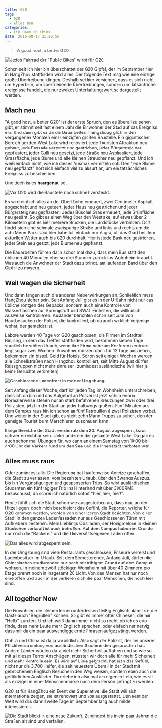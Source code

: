 ```yaml
---
title: G20
tags:
  - G20
  - Alles neu
categories:
  - Ein Baum in China
date: 2016-08-17 21:20:50
---
```



> A good host, a better G20

![Jedes Fahrrad der "Public Bikes" wirbt für G20.](/images/china/G20/rad.JPG)

Schon seit ich hier bin überschattet der G20 Gipfel, der im September hier in HangZhou stattfinden wird alles. Der folgende Text mag wie eine einzige große Übertreibung klingen. Deshalb sei hier versichert, dass es sich nicht um Hyperbeln, um übertriebende Übertreibungen, sondern um tatsächliche ereignisse handelt, die nur zwekcs Unterhaltungswert so dargestellt werden.

<!-- more -->

## Mach neu

"A good host, a better G20" ist der erste Spruch, den es überall zu sehen gibt, er stimmt seit fast einem Jahr die Einwohner der Stad auf das Ereigniss ein. Und dann gibt es da die Bauarbeiten. Hangzhoug glich in den vergangenen Monaten einer einzigfen großen Baustelle. Ein gigantischer Bereich um den West Lake wird renoviert, jede Touristen Attraktion neu gebaut, jede Fassade verputzt und gestrichen, jeder Bürgersteig neu gepflastert, jeder Gulli neu gesetzt, jede Straße neu Asphasliert, jede Grassfläche, jede Blume und alle kleinen Streucher neu gepflanzt. Und ich weiß einfach nicht, wie ich dieses Ausmaß vermitteln soll. Den "jede Blume neu gepflanzt" hört sich einfach viel zu absurt an, um ein tatsächliches Ereigniss zu beschreiben.

Und doch ist es **haargenau** so.

![Vor G20 wird die Baustelle noch schnell versteckt.](/images/china/G20/Baustellen.jpg)

Es wird einfach alles an der Oberfläche erneuert, zwei Centimeter Asphalt abgeschabt und neu geteert, jedes Haus neu gestrichen und jeder Bürgersteig neu gepflastert. Jedes Büschel Gras erneuert, jede Grünfläche neu gesäht. So gibt es einen Weg über den Westlake, auf etwas über 2 Kilometern gibt es hier mehrere Brücken, die Landstücke verbinden. Dort findet sich eine schmale zweispurige Straße und links und rechts um die acht Meter Park. Und hier habe ich einfach nur Angst, ob das Grad bei dem aktuellen Wetter auch bis G20 durchhält. Hier ist jede Bank neu gestrichen, jeder Stein neu gestzt, jede Blume neu gepflanzt.

Die Bauarbeiten führen dann schon mal dazu, dass mein Bus statt den üblichen 40 Minnuten eher so drei Stunden zurück ins Wohnheim braucht. Was auch die Anwohner der Stadt dazu bringt, am laufenden Band über den Gipfel zu mosern.

## Weil wegen die Sicherheit

Und dann fangen auch die anderen Nebenwirkungen an. Schließlich muss HangZhou sicher sein. Seit Anfang Juli gibt es in der U-Bahn nicht nur das übliche röntgen des Gepäcks, sondern auch eine Kontrolle von Wasserflaschen auf Sprengstoff und SWAT Einheiten, die willkürlich Ausweise kontrollieren. Ausländer berichten schon seit Juni von Hausbesuchen der Polizei, die kontrolliert, ob da auch wirklich derjenige wohnt, der gemeldet ist.

Labore werden 40 Tage vor G20 geschlossen, die Firmen im Stadtteil Binjiang, in dem das Treffen stattfinden wird, bekommen sieben Tage staatlich bezahlten Urlaub, wenn ihre Firma nahe am Konferenzzentrum liegt sogar zwei Wochen. Anwohner müssen dann für 12 Tage ausziehen, bekommen ein bissel. Geld für Hotels. Schon seit einigen Wochen werden alle Schnellstraßen nach Hangzhou kontrolliert, seit Mitte August dürfen Reisegruppen nicht mehr einreisen, zumindest ausländische (will hier ja keine Gerüchte verbreiten).

![Geschlossene Ladenfront in meiner Umgebung.](/images/china/G20/ladenfront.jpg)

Seit Anfang dieser Woche, darf ich jeden Tag im Wohnheim unterschreiben, dass ich da bin und das Aufgebot an Polizei ist jetzt schon enorm. Normalerweise stehen nur an stark befahrenen Kreuzungen zwei oder drei Polizisten, jetzt in der Stadt an jeder halbwegs großen. Fünf Minuten aus dem Campus raus bin ich schon an fünf Patrouillen á zwei Polizisten vorbei. Und weiter in der Stadt gibt es steht zehn Mann Trupps zu sehen, den der geneigte Tourist beim Marschieren zuschauen kann.

Einige Bereiche der Stadt werden ab dem 20. August abgesperrt, bzw. schwer erreichbar sein. Unter anderem der gesamte West Lake. Da gab es auch schon mal Übungen für, wo dann an einem Samstag von 10:00 bis 4:00 Uhr der Verkehr rund um den See und die Innenstadt verboten war.

## Alles muss raus

Oder zumindest alle. Die Regierung hat haufenweise Anreize geschaffen, die Stadt zu verlassen, vom bezahlten Urlaub, über den Zwangs Auszug, bis hin Vergünstigungen und gesponserten Trips. So wird ausländischen Studenten ein fünf tägiger Trip ins Hinterland mit über 3000RMB bezuschusst, da schrei ich natürlich sofort "hier, hier, hier!".

Heute fühlt sich die Stadt schon wie ausgestorben an, dass mag an der Hitze liegen, doch mich beschleicht das Gefühl, die Reporter, welche für G20 kommen werden, werden von einer leeren Stadt berichten. Von einer Stadt in den ganzen Ladenfassaden nur aus Geschlossenen Türen mit Aufklebern bestehen. Mein Lieblings Obstladen, der Honigmelone in kleinen Stückchen verkauft ist auch betroffen. Auf dem Campus haben im Grunde nur noch die "Bäckerei" und die Universitätseigenen Läden offen.

![Das alles wird abgesperrt sein.](/images/china/G20/lake.jpg)

In der Umgebung sind viele Restaurants geschlossen, Friseure verreist und Ladenbesitzer im Urlaub. Seit dem Semesterende, Anfang Juli, dürfen die Chinesischen studierenden nur noch mit triftigem Grund auf dem Campus wohnen. In meinem zwölf stöckigen Wohnheim mit über 40 Zimmern pro Etage brennt noch in insgesamt 20 Licht. Von den Mensen hat nur noch eine offen und auch in der verlieren sich die paar Menschen, die noch hier sind.

## All together Now

Die Einwohner, die bleiben lernen unterdessen fleißig Englisch, damit sie die Gäste auch "Begrüßen" können. So gibt es immer öfter Chinesen, die mir "Hello" zurufen. Und ich weiß dann immer nicht so recht, ob ich es cool finde, dass mehr Leute mehr Englisch sprechen, oder einfach nur nervig, dass mir da ein paar auswendiggelernte Phrasen aufgezwängt werden.

Ohh ja und China ist da ja vorbildlich. Also sagt der Polizist, der bei unserer Pflichtversammlung von ausländischen Studierenden gesprochen hat. Andere Länder würden da ja viel mehr Sicherheit auffahren und so wie so mit all diesen Terror Anschlägen, müssten wir doch alle für mehr Sicherheit und mehr Kontrolle sein. Es wird auf Linie gebracht, hat man das Gefühl, nicht nur die 3.700 Helfer, die seit neuestem Überall in der Stadt mit gebrochenem Englisch Besuchern den Weg weisen, sondern eben auch die gefährlichen Ausländer. Da erlebe ich also mal am eigenen Leib, wie es sit als einziger in einer Menschenmasse nach dem Person gefragt zu werden.

G20 ist für HangZhou ein Event der Superlative, die Stadt will sich international zeigen, sie ist renoviert und voll ausgestattet. Den Rest der Welt wird das dann zweite Tage im September lang auch milde interessieren.

![Die Stadt blickt in eine neue Zukunft. Zumindest bis in ein paar Jahren die Straßen alt sind und verfallen.](/images/china/G20/stadt.JPG)
